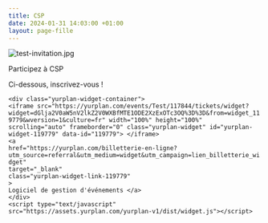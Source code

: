 ```yaml
---
title: CSP
date: 2024-01-31 14:03:00 +01:00
layout: page-fille
---
```


![test-invitation.jpg](/uploads/test-invitation.jpg)

Participez à CSP

Ci-dessous, inscrivez-vous !

`<div class="yurplan-widget-container">`\
`<iframe src="https://yurplan.com/events/Test/117844/tickets/widget?widget=dGlja2V0aW5nV2lkZ2V0WXBfMTE1ODE2XzExOTc3OQ%3D%3D&from=widget_119779&wversion=1&culture=fr" width="100%" height="100%" scrolling="auto" frameborder="0" class="yurplan-widget" id="yurplan-widget-119779" data-id="119779"> </iframe>`\
`<a`\
`href="https://yurplan.com/billetterie-en-ligne?utm_source=referral&utm_medium=widget&utm_campaign=lien_billetterie_widget"`\
`target="_blank"`\
`class="yurplan-widget-link-119779"`\
`>`\
`Logiciel de gestion d'événements </a>`\
`</div>`\
`<script type="text/javascript" src="https://assets.yurplan.com/yurplan-v1/dist/widget.js"></script>`